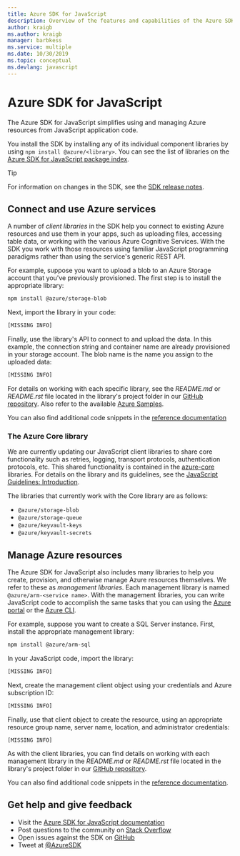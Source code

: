 ```yaml
---
title: Azure SDK for JavaScript
description: Overview of the features and capabilities of the Azure SDK for JavaScript that helps developers be more productive when working with Azure services.
author: kraigb
ms.author: kraigb
manager: barbkess
ms.service: multiple
ms.date: 10/30/2019
ms.topic: conceptual
ms.devlang: javascript
---
```


# Azure SDK for JavaScript

The Azure SDK for JavaScript simplifies using and managing Azure resources from JavaScript application code.

You install the SDK by installing any of its individual component libraries by using `npm install @azure/<library>`. You can see the list of libraries on the [Azure SDK for JavaScript package index](https://github.com/Azure/azure-sdk-for-js/blob/master/packages.md).


> [!TIP]
> For information on changes in the SDK, see the [SDK release notes](https://azure.github.io/azure-sdk/).

## Connect and use Azure services

A number of *client libraries* in the SDK help you connect to existing Azure resources and use them in your apps, such as uploading files, accessing table data, or working with the various Azure Cognitive Services. With the SDK you work with those resources using familiar JavaScript programming paradigms rather than using the service's generic REST API.

For example, suppose you want to upload a blob to an Azure Storage account that you've previously provisioned. The first step is to install the appropriate library:

```bash
npm install @azure/storage-blob
```

Next, import the library in your code:

```js
[MISSING INFO]
```

Finally, use the library's API to connect to and upload the data. In this example, the connection string and container name are already provisioned in your storage account. The blob name is the name you assign to the uploaded data:

```js
[MISSING INFO]
```

For details on working with each specific library, see the *README.md* or *README.rst* file located in the library's project folder in our [GitHub repository](https://github.com/Azure/azure-sdk-for-js/tree/master/sdk). Also refer to the available [Azure Samples](https://docs.microsoft.com/en-us/samples/browse/?languages=javascript%2Cnodejs).

You can also find additional code snippets in the [reference documentation](javascript/api/overview/azure/?view=azure-node-latest)

### The Azure Core library

We are currently updating our JavaScript client libraries to share core functionality such as retries, logging, transport protocols, authentication protocols, etc. This shared functionality is contained in the [azure-core](https://github.com/Azure/azure-sdk-for-js/tree/master/sdk/core/) libraries. For details on the library and its guidelines, see the [JavaScript Guidelines: Introduction](https://azure.github.io/azure-sdk/typescript_introduction.html).

The libraries that currently work with the Core library are as follows:

- `@azure/storage-blob`
- `@azure/storage-queue`
- `@azure/keyvault-keys`
- `@azure/keyvault-secrets`

## Manage Azure resources

The Azure SDK for JavaScript also includes many libraries to help you create, provision, and otherwise manage Azure resources themselves. We refer to these as *management libraries*. Each management library is named `@azure/arm-<service name>`. With the management libraries, you can write JavaScript code to accomplish the same tasks that you can using the [Azure portal](https://portal.azure.com) or the [Azure CLI](https://docs.microsoft.com/cli/azure/install-azure-cli).

For example, suppose you want to create a SQL Server instance. First, install the appropriate management library:

```bash
npm install @azure/arm-sql
```

In your JavaScript code, import the library:

```js
[MISSING INFO]

```

Next, create the management client object using your credentials and Azure subscription ID:

```js
[MISSING INFO]
```

Finally, use that client object to create the resource, using an appropriate resource group name, server name, location, and administrator credentials:

```node
[MISSING INFO]
```

As with the client libraries, you can find details on working with each management library in the *README.md* or *README.rst* file located in the library's project folder in our [GitHub repository](https://github.com/Azure/azure-sdk-for-js/tree/master/sdk).

You can also find additional code snippets in the [reference documentation](/javascript/api/overview/azure/?view=azure-node-latest).

## Get help and give feedback

- Visit the [Azure SDK for JavaScript documentation](https://aka.ms/js-docs)
- Post questions to the community on [Stack Overflow](https://stackoverflow.com/questions/tagged/azure-sdk-js)
- Open issues against the SDK on [GitHub](https://github.com/Azure/azure-sdk-for-js/issues)
- Tweet at [@AzureSDK](https://twitter.com/AzureSdk/)